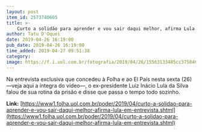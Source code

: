 ```yaml
---
layout: post
item_id: 2573740605
title: >-
    Curto a solidão para aprender e vou sair daqui melhor, afirma Lula em entrevista
author: Tatu D'Oquei
date: 2019-04-26 16:19:00
pub_date: 2019-04-26 16:19:00
time_added: 2019-04-27 09:51:38
category: 
image: https://f.i.uol.com.br/fotografia/2019/04/26/15563133485cc375046eee8_1556313348_3x2_rt.jpg
---
```


Na entrevista exclusiva que concedeu à Folha e ao El País nesta sexta (26) —veja aqui a íntegra do vídeo—, o ex-presidente Luiz Inácio Lula da Silva falou de sua rotina da prisão e disse que passa o tempo todo sozinho.

**Link:** [https://www1.folha.uol.com.br/poder/2019/04/curto-a-solidao-para-aprender-e-vou-sair-daqui-melhor-afirma-lula-em-entrevista.shtml](https://www1.folha.uol.com.br/poder/2019/04/curto-a-solidao-para-aprender-e-vou-sair-daqui-melhor-afirma-lula-em-entrevista.shtml)

